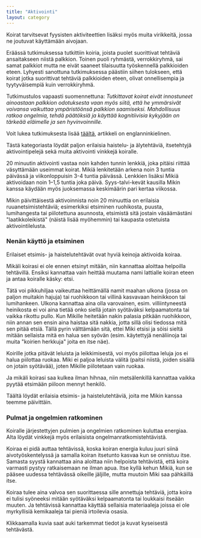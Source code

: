 ```yaml
---
title: "Aktivointi"
layout: category
---
```


Koirat tarvitsevat fyysisten aktiviteettien lisäksi myös muita virikkeitä, jossa ne joutuvat käyttämään aivojaan.

Eräässä tutkimuksessa tutkittiin koiria, joista puolet suorittivat tehtäviä ansaitakseen niistä palkkion. Toinen puoli ryhmästä, verrokkiryhmä, sai samat palkkiot mutta ne eivät saaneet tilaisuutta työskennellä palkkioiden eteen. Lyhyesti sanottuna tutkimuksessa päästiin siihen tulokseen, että koirat jotka suorittivat tehtäviä palkkioiden eteen, olivat onnellisempia ja tyytyväisempiä kuin verrokkiryhmä.

Tutkimustulos vapaasti suomennettuna: *Tutkittavat koirat eivät innostuneet ainoastaan palkkion odotuksesta vaan myös siitä, että he ymmärsivät voivansa vaikuttaa ympäristöönsä palkkion saamiseksi. Mahdollisuus ratkoa ongelmia, tehdä päätöksiä ja käyttää kognitiivisia kykyjään on tärkeää eläimelle ja sen hyvinvoinnille.*

Voit lukea tutkimuksesta lisää [täältä](http://www.companionanimalpsychology.com/2014/06/do-dogs-get-eureka-feeling.html?platform=hootsuite), artikkeli on englanninkielinen.

Tästä kategoriasta löydät paljon erilaisia haistelu- ja älytehtäviä, itsetehtyjä aktivointipelejä sekä muita aktivointi vinkkejä koiralle.

20 minuutin aktivointi vastaa noin kahden tunnin lenkkiä, joka pitäisi riittää väsyttämään useimmat koirat. Mikiä lenkitetään arkena noin 3 tuntia päivässä ja viikonloppuisin 3-4 tuntia päivässä. Lenkkien lisäksi Mikiä aktivoidaan noin 1–1,5 tuntia joka päivä. Syys-talvi-kevät kausilla Mikin kanssa käydään myös juoksemassa keskimäärin pari kertaa viikossa.

Mikin päivittäisestä aktivoinnista noin 20 minuuttia on erilaisia ruuanetsimistehtäviä; esimerkiksi etsiminen ruohikosta, puusta, lumihangesta tai piilotettuna asunnosta, etsimistä sitä jostain väsäämästäni "laatikkoleikistä" (näistä lisää myöhemmin) tai kaupasta ostetuista aktivointilelusta.

### Nenän käyttö ja etsiminen

Erilaiset etsimis- ja haistelutehtävät ovat hyviä keinoja aktivoida koiraa.

Mikäli koirasi ei ole ennen etsinyt mitään, niin kannattaa aloittaa helpoilla tehtävillä. Ensiksi kannattaa vain heittää muutama nami lattialle koiran eteen ja antaa koiralle käsky: etsi.

Tätä voi pikkuhiljaa vaikeuttaa heittämällä namit maahan ulkona (jossa on paljon muitakin hajuja) tai ruohikkoon tai villinä kasvavaan heinikkoon tai lumihankeen. Ulkona kannattaa aina olla varovainen, esim. villiintyneestä heinikosta ei voi aina tietää onko siellä jotain syötäväksi kelpaamatonta tai vaikka rikottu pullo. Kun Mikille heitetään nakin palasia pitkään ruohikkoon, niin annan sen ensin aina haistaa sitä nakkia, jotta sillä olisi tiedossa mitä sen pitää etsiä. Tällä pyrin välttämään sitä, ettei Miki etsisi ja söisi sieltä mitään sellaista mitä en halua sen syövän (esim. käytettyjä nenäliinoja tai muita "koirien herkkuja" joita en itse näe).

Koirille jotka pitävät leluista ja leikkimisestä, voi myös piilottaa leluja jos ei halua piilottaa ruokaa. Miki ei paljoa leluista välitä (paitsi niistä, joiden sisällä on jotain syötävää), joten Mikille piilotetaan vain ruokaa.

Ja mikäli koirasi saa kulkea ilman hihnaa, niin metsälenkillä kannattaa vaikka pyytää etsimään piiloon mennyt henkilö.

Täältä löydät erilaisia etsimis- ja haistelutehtäviä, joita me Mikin kanssa teemme päivittäin.

### Pulmat ja ongelmien ratkominen

Koiralle järjestettyjen pulmien ja ongelmien ratkominen kuluttaa energiaa. Alta löydät vinkkejä myös erilaisista ongelmanratkomistehtävistä.

Koiraa ei pidä auttaa tehtävissä, koska koiran energia kuluu juuri siinä aivotyöskentelyssä ja samalla koiran itsetunto kasvaa kun se onnistuu itse. Samasta syystä kannattaa aina aloittaa niin helpoista tehtävistä, että koira varmasti pystyy ratkaisemaan ne ilman apua. Itse kyllä kehun Mikiä, kun se pääsee uudessa tehtävässä oikeille jäljille, mutta muutoin Miki saa pähkäillä itse.

Koiraa tulee aina valvoa sen suorittaessa sille annettuja tehtäviä, jotta koira ei tulisi syöneeksi mitään syötäväksi kelpaamatonta tai loukkaisi itseään muuten. Ja tehtävissä kannattaa käyttää sellaisia materiaaleja joissa ei ole myrkyllisiä kemikaaleja tai pieniä irtoilevia osasia.

Klikkaamalla kuvia saat auki tarkemmat tiedot ja kuvat kyseisestä tehtävästä.
